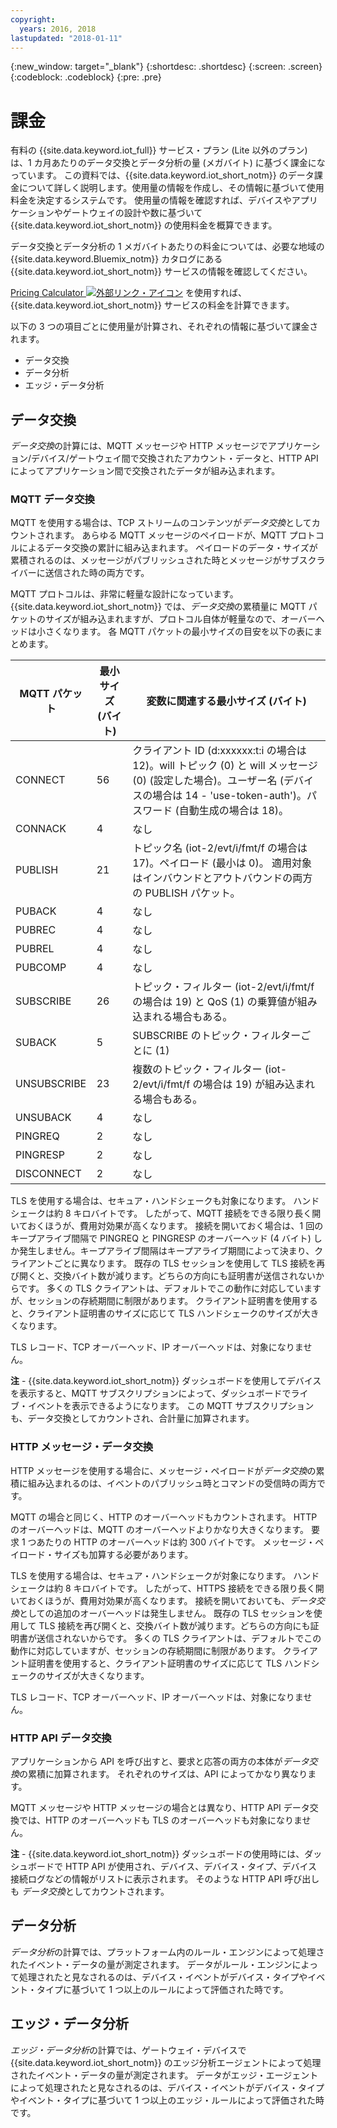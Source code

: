 ```yaml
---
copyright:
  years: 2016, 2018
lastupdated: "2018-01-11"
---
```

{:new_window: target="_blank"}
{:shortdesc: .shortdesc}
{:screen: .screen}
{:codeblock: .codeblock}
{:pre: .pre}

# 課金

有料の {{site.data.keyword.iot_full}} サービス・プラン (Lite 以外のプラン) は、1 カ月あたりのデータ交換とデータ分析の量 (メガバイト) に基づく課金になっています。  この資料では、{{site.data.keyword.iot_short_notm}} のデータ課金について詳しく説明します。使用量の情報を作成し、その情報に基づいて使用料金を決定するシステムです。  使用量の情報を確認すれば、デバイスやアプリケーションやゲートウェイの設計や数に基づいて {{site.data.keyword.iot_short_notm}} の使用料金を概算できます。

データ交換とデータ分析の 1 メガバイトあたりの料金については、必要な地域の {{site.data.keyword.Bluemix_notm}} カタログにある {{site.data.keyword.iot_short_notm}} サービスの情報を確認してください。

[Pricing Calculator ![外部リンク・アイコン](../../../icons/launch-glyph.svg "外部リンク・アイコン")](http://iot-cost-calculator.ng.bluemix.net/) を使用すれば、{{site.data.keyword.iot_short_notm}} サービスの料金を計算できます。

以下の 3 つの項目ごとに使用量が計算され、それぞれの情報に基づいて課金されます。 
- データ交換
- データ分析
- エッジ・データ分析

## データ交換
*データ交換*の計算には、MQTT メッセージや HTTP メッセージでアプリケーション/デバイス/ゲートウェイ間で交換されたアカウント・データと、HTTP API によってアプリケーション間で交換されたデータが組み込まれます。

### MQTT データ交換
MQTT を使用する場合は、TCP ストリームのコンテンツが*データ交換*としてカウントされます。  あらゆる MQTT メッセージのペイロードが、MQTT プロトコルによるデータ交換の累計に組み込まれます。  ペイロードのデータ・サイズが累積されるのは、メッセージがパブリッシュされた時とメッセージがサブスクライバーに送信された時の両方です。

MQTT プロトコルは、非常に軽量な設計になっています。  {{site.data.keyword.iot_short_notm}} では、*データ交換*の累積量に MQTT パケットのサイズが組み込まれますが、プロトコル自体が軽量なので、オーバーヘッドは小さくなります。  各 MQTT パケットの最小サイズの目安を以下の表にまとめます。

|MQTT パケット                    |最小サイズ (バイト)  |変数に関連する最小サイズ (バイト)|
|-------------------------------|--------------------|-------------------------------------------------|
|CONNECT                        |56                  |クライアント ID (d:xxxxxx:t:i の場合は 12)。will トピック (0) と will メッセージ (0) (設定した場合)。ユーザー名 (デバイスの場合は 14 - 'use-token-auth')。パスワード (自動生成の場合は 18)。|
|CONNACK                        |4                   |なし|
|PUBLISH                        |21                  |トピック名 (iot-2/evt/i/fmt/f の場合は 17)。ペイロード (最小は 0)。  適用対象はインバウンドとアウトバウンドの両方の PUBLISH パケット。|
|PUBACK                         |4                   |なし|
|PUBREC                         |4                   |なし|
|PUBREL                         |4                   |なし|
|PUBCOMP                        |4                   |なし|
|SUBSCRIBE                      |26                  |トピック・フィルター (iot-2/evt/i/fmt/f の場合は 19) と QoS (1) の乗算値が組み込まれる場合もある。|
|SUBACK                         |5                   |SUBSCRIBE のトピック・フィルターごとに (1)|
|UNSUBSCRIBE                    |23                  |複数のトピック・フィルター (iot-2/evt/i/fmt/f の場合は 19) が組み込まれる場合もある。|
|UNSUBACK                       |4                   |なし|
|PINGREQ                        |2                   |なし|
|PINGRESP                       |2                   |なし|
|DISCONNECT                     |2                   |なし|

TLS を使用する場合は、セキュア・ハンドシェークも対象になります。 ハンドシェークは約 8 キロバイトです。 したがって、MQTT 接続をできる限り長く開いておくほうが、費用対効果が高くなります。 接続を開いておく場合は、1 回のキープアライブ間隔で PINGREQ と PINGRESP のオーバーヘッド (4 バイト) しか発生しません。キープアライブ間隔はキープアライブ期間によって決まり、クライアントごとに異なります。  既存の TLS セッションを使用して TLS 接続を再び開くと、交換バイト数が減ります。どちらの方向にも証明書が送信されないからです。  多くの TLS クライアントは、デフォルトでこの動作に対応していますが、セッションの存続期間に制限があります。  クライアント証明書を使用すると、クライアント証明書のサイズに応じて TLS ハンドシェークのサイズが大きくなります。 

TLS レコード、TCP オーバーヘッド、IP オーバーヘッドは、対象になりません。

**注** - {{site.data.keyword.iot_short_notm}} ダッシュボードを使用してデバイスを表示すると、MQTT サブスクリプションによって、ダッシュボードでライブ・イベントを表示できるようになります。  この MQTT サブスクリプションも、データ交換としてカウントされ、合計量に加算されます。

### HTTP メッセージ・データ交換
HTTP メッセージを使用する場合に、メッセージ・ペイロードが*データ交換*の累積に組み込まれるのは、イベントのパブリッシュ時とコマンドの受信時の両方です。

MQTT の場合と同じく、HTTP のオーバーヘッドもカウントされます。  HTTP のオーバーヘッドは、MQTT のオーバーヘッドよりかなり大きくなります。 要求 1 つあたりの HTTP のオーバーヘッドは約 300 バイトです。 メッセージ・ペイロード・サイズも加算する必要があります。

TLS を使用する場合は、セキュア・ハンドシェークが対象になります。  ハンドシェークは約 8 キロバイトです。  したがって、HTTPS 接続をできる限り長く開いておくほうが、費用対効果が高くなります。  接続を開いておいても、*データ交換*としての追加のオーバーヘッドは発生しません。  既存の TLS セッションを使用して TLS 接続を再び開くと、交換バイト数が減ります。どちらの方向にも証明書が送信されないからです。  多くの TLS クライアントは、デフォルトでこの動作に対応していますが、セッションの存続期間に制限があります。  クライアント証明書を使用すると、クライアント証明書のサイズに応じて TLS ハンドシェークのサイズが大きくなります。

TLS レコード、TCP オーバーヘッド、IP オーバーヘッドは、対象になりません。

### HTTP API データ交換
アプリケーションから API を呼び出すと、要求と応答の両方の本体が*データ交換*の累積に加算されます。  それぞれのサイズは、API によってかなり異なります。

MQTT メッセージや HTTP メッセージの場合とは異なり、HTTP API データ交換では、HTTP のオーバーヘッドも TLS のオーバーヘッドも対象になりません。

**注** - {{site.data.keyword.iot_short_notm}} ダッシュボードの使用時には、ダッシュボードで HTTP API が使用され、デバイス、デバイス・タイプ、デバイス接続ログなどの情報がリストに表示されます。  そのような HTTP API 呼び出しも *データ交換*としてカウントされます。

## データ分析
*データ分析*の計算では、プラットフォーム内のルール・エンジンによって処理されたイベント・データの量が測定されます。  データがルール・エンジンによって処理されたと見なされるのは、デバイス・イベントがデバイス・タイプやイベント・タイプに基づいて 1 つ以上のルールによって評価された時です。 

## エッジ・データ分析
*エッジ・データ分析*の計算では、ゲートウェイ・デバイスで {{site.data.keyword.iot_short_notm}} のエッジ分析エージェントによって処理されたイベント・データの量が測定されます。  データがエッジ・エージェントによって処理されたと見なされるのは、デバイス・イベントがデバイス・タイプやイベント・タイプに基づいて 1 つ以上のエッジ・ルールによって評価された時です。 
